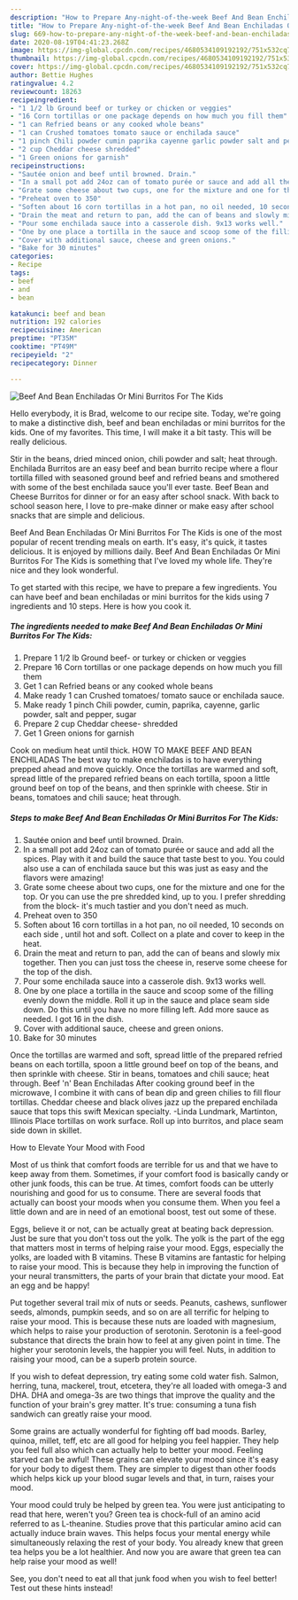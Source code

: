 ```yaml
---
description: "How to Prepare Any-night-of-the-week Beef And Bean Enchiladas Or Mini Burritos For The Kids"
title: "How to Prepare Any-night-of-the-week Beef And Bean Enchiladas Or Mini Burritos For The Kids"
slug: 669-how-to-prepare-any-night-of-the-week-beef-and-bean-enchiladas-or-mini-burritos-for-the-kids
date: 2020-08-19T04:41:23.268Z
image: https://img-global.cpcdn.com/recipes/4680534109192192/751x532cq70/beef-and-bean-enchiladas-or-mini-burritos-for-the-kids-recipe-main-photo.jpg
thumbnail: https://img-global.cpcdn.com/recipes/4680534109192192/751x532cq70/beef-and-bean-enchiladas-or-mini-burritos-for-the-kids-recipe-main-photo.jpg
cover: https://img-global.cpcdn.com/recipes/4680534109192192/751x532cq70/beef-and-bean-enchiladas-or-mini-burritos-for-the-kids-recipe-main-photo.jpg
author: Bettie Hughes
ratingvalue: 4.2
reviewcount: 18263
recipeingredient:
- "1 1/2 lb Ground beef or turkey or chicken or veggies"
- "16 Corn tortillas or one package depends on how much you fill them"
- "1 can Refried beans or any cooked whole beans"
- "1 can Crushed tomatoes tomato sauce or enchilada sauce"
- "1 pinch Chili powder cumin paprika cayenne garlic powder salt and pepper sugar"
- "2 cup Cheddar cheese shredded"
- "1 Green onions for garnish"
recipeinstructions:
- "Sautée onion and beef until browned. Drain."
- "In a small pot add 24oz can of tomato purée or sauce and add all the spices. Play with it and build the sauce that taste best to you. You could also use a can of enchilada sauce but this was just as easy and the flavors were amazing!"
- "Grate some cheese about two cups, one for the mixture and one for the top. Or you can use the pre shredded kind, up to you. I prefer shredding from the block- it&#39;s much tastier and you don&#39;t need as much."
- "Preheat oven to 350"
- "Soften about 16 corn tortillas in a hot pan, no oil needed, 10 seconds on each side , until hot and soft. Collect on a plate and cover to keep in the heat."
- "Drain the meat and return to pan, add the can of beans and slowly mix together. Then you can just toss the cheese in, reserve some cheese for the top of the dish."
- "Pour some enchilada sauce into a casserole dish. 9x13 works well."
- "One by one place a tortilla in the sauce and scoop some of the filling evenly down the middle. Roll it up in the sauce and place seam side down. Do this until you have no more filling left. Add more sauce as needed. I got 16 in the dish."
- "Cover with additional sauce, cheese and green onions."
- "Bake for 30 minutes"
categories:
- Recipe
tags:
- beef
- and
- bean

katakunci: beef and bean 
nutrition: 192 calories
recipecuisine: American
preptime: "PT35M"
cooktime: "PT49M"
recipeyield: "2"
recipecategory: Dinner

---
```



![Beef And Bean Enchiladas Or Mini Burritos For The Kids](https://img-global.cpcdn.com/recipes/4680534109192192/751x532cq70/beef-and-bean-enchiladas-or-mini-burritos-for-the-kids-recipe-main-photo.jpg)

Hello everybody, it is Brad, welcome to our recipe site. Today, we're going to make a distinctive dish, beef and bean enchiladas or mini burritos for the kids. One of my favorites. This time, I will make it a bit tasty. This will be really delicious.

Stir in the beans, dried minced onion, chili powder and salt; heat through. Enchilada Burritos are an easy beef and bean burrito recipe where a flour tortilla filled with seasoned ground beef and refried beans and smothered with some of the best enchilada sauce you&#39;ll ever taste. Beef Bean and Cheese Burritos for dinner or for an easy after school snack. With back to school season here, I love to pre-make dinner or make easy after school snacks that are simple and delicious.

Beef And Bean Enchiladas Or Mini Burritos For The Kids is one of the most popular of recent trending meals on earth. It's easy, it's quick, it tastes delicious. It is enjoyed by millions daily. Beef And Bean Enchiladas Or Mini Burritos For The Kids is something that I've loved my whole life. They're nice and they look wonderful.


To get started with this recipe, we have to prepare a few ingredients. You can have beef and bean enchiladas or mini burritos for the kids using 7 ingredients and 10 steps. Here is how you cook it.

<!--inarticleads1-->

##### The ingredients needed to make Beef And Bean Enchiladas Or Mini Burritos For The Kids:

1. Prepare 1 1/2 lb Ground beef- or turkey or chicken or veggies
1. Prepare 16 Corn tortillas or one package depends on how much you fill them
1. Get 1 can Refried beans or any cooked whole beans
1. Make ready 1 can Crushed tomatoes/ tomato sauce or enchilada sauce.
1. Make ready 1 pinch Chili powder, cumin, paprika, cayenne, garlic powder, salt and pepper, sugar
1. Prepare 2 cup Cheddar cheese- shredded
1. Get 1 Green onions for garnish


Cook on medium heat until thick. HOW TO MAKE BEEF AND BEAN ENCHILADAS The best way to make enchiladas is to have everything prepped ahead and move quickly. Once the tortillas are warmed and soft, spread little of the prepared refried beans on each tortilla, spoon a little ground beef on top of the beans, and then sprinkle with cheese. Stir in beans, tomatoes and chili sauce; heat through. 

<!--inarticleads2-->

##### Steps to make Beef And Bean Enchiladas Or Mini Burritos For The Kids:

1. Sautée onion and beef until browned. Drain.
1. In a small pot add 24oz can of tomato purée or sauce and add all the spices. Play with it and build the sauce that taste best to you. You could also use a can of enchilada sauce but this was just as easy and the flavors were amazing!
1. Grate some cheese about two cups, one for the mixture and one for the top. Or you can use the pre shredded kind, up to you. I prefer shredding from the block- it&#39;s much tastier and you don&#39;t need as much.
1. Preheat oven to 350
1. Soften about 16 corn tortillas in a hot pan, no oil needed, 10 seconds on each side , until hot and soft. Collect on a plate and cover to keep in the heat.
1. Drain the meat and return to pan, add the can of beans and slowly mix together. Then you can just toss the cheese in, reserve some cheese for the top of the dish.
1. Pour some enchilada sauce into a casserole dish. 9x13 works well.
1. One by one place a tortilla in the sauce and scoop some of the filling evenly down the middle. Roll it up in the sauce and place seam side down. Do this until you have no more filling left. Add more sauce as needed. I got 16 in the dish.
1. Cover with additional sauce, cheese and green onions.
1. Bake for 30 minutes


Once the tortillas are warmed and soft, spread little of the prepared refried beans on each tortilla, spoon a little ground beef on top of the beans, and then sprinkle with cheese. Stir in beans, tomatoes and chili sauce; heat through. Beef &#39;n&#39; Bean Enchiladas After cooking ground beef in the microwave, I combine it with cans of bean dip and green chilies to fill flour tortillas. Cheddar cheese and black olives jazz up the prepared enchilada sauce that tops this swift Mexican specialty. -Linda Lundmark, Martinton, Illinois Place tortillas on work surface. Roll up into burritos, and place seam side down in skillet. 

How to Elevate Your Mood with Food


Most of us think that comfort foods are terrible for us and that we have to keep away from them. Sometimes, if your comfort food is basically candy or other junk foods, this can be true. At times, comfort foods can be utterly nourishing and good for us to consume. There are several foods that actually can boost your moods when you consume them. When you feel a little down and are in need of an emotional boost, test out some of these.

Eggs, believe it or not, can be actually great at beating back depression. Just be sure that you don't toss out the yolk. The yolk is the part of the egg that matters most in terms of helping raise your mood. Eggs, especially the yolks, are loaded with B vitamins. These B vitamins are fantastic for helping to raise your mood. This is because they help in improving the function of your neural transmitters, the parts of your brain that dictate your mood. Eat an egg and be happy!

Put together several trail mix of nuts or seeds. Peanuts, cashews, sunflower seeds, almonds, pumpkin seeds, and so on are all terrific for helping to raise your mood. This is because these nuts are loaded with magnesium, which helps to raise your production of serotonin. Serotonin is a feel-good substance that directs the brain how to feel at any given point in time. The higher your serotonin levels, the happier you will feel. Nuts, in addition to raising your mood, can be a superb protein source.

If you wish to defeat depression, try eating some cold water fish. Salmon, herring, tuna, mackerel, trout, etcetera, they're all loaded with omega-3 and DHA. DHA and omega-3s are two things that improve the quality and the function of your brain's grey matter. It's true: consuming a tuna fish sandwich can greatly raise your mood. 

Some grains are actually wonderful for fighting off bad moods. Barley, quinoa, millet, teff, etc are all good for helping you feel happier. They help you feel full also which can actually help to better your mood. Feeling starved can be awful! These grains can elevate your mood since it's easy for your body to digest them. They are simpler to digest than other foods which helps kick up your blood sugar levels and that, in turn, raises your mood.

Your mood could truly be helped by green tea. You were just anticipating to read that here, weren't you? Green tea is chock-full of an amino acid referred to as L-theanine. Studies prove that this particular amino acid can actually induce brain waves. This helps focus your mental energy while simultaneously relaxing the rest of your body. You already knew that green tea helps you be a lot healthier. And now you are aware that green tea can help raise your mood as well!

See, you don't need to eat all that junk food when you wish to feel better! Test out  these hints  instead!

